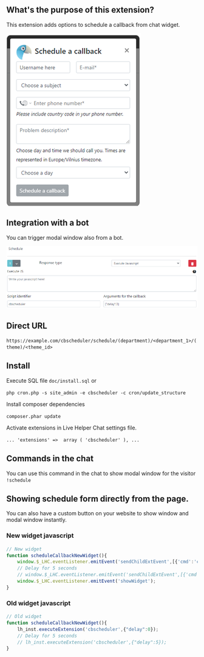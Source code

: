 
## What's the purpose of this extension?

This extension adds options to schedule a callback from chat widget.

![See image](https://raw.githubusercontent.com/LiveHelperChat/cbscheduler/master/doc/schedule-sample.png)

## Integration with a bot

You can trigger modal window also from a bot.

![See image](https://raw.githubusercontent.com/LiveHelperChat/cbscheduler/master/doc/schedule.png)

## Direct URL

`https://example.com/cbscheduler/schedule/(department)/<department_1>/(theme)/<theme_id>`

## Install

Execute SQL file `doc/install.sql` or

`php cron.php -s site_admin -e cbscheduler -c cron/update_structure`

Install composer dependencies

`composer.phar update`

Activate extensions in Live Helper Chat settings file.

`
...
'extensions' => 
  array (
      'cbscheduler'
  ),
...
`

## Commands in the chat

You can use this command in the chat to show modal window for the visitor `!schedule`

## Showing schedule form directly from the page.

You can also have a custom button on your website to show window and modal window instantly.

### New widget javascript

```js
// New widget
function scheduleCallbackNewWidget(){
    window.$_LHC.eventListener.emitEvent('sendChildExtEvent',[{'cmd':'cbscheduler','arg':{}}]);
    // Delay for 5 seconds
    // window.$_LHC.eventListener.emitEvent('sendChildExtEvent',[{'cmd':'cbscheduler','arg':{"delay":5}}]);
    window.$_LHC.eventListener.emitEvent('showWidget');
}
```

### Old widget javascript

```js
// Old widget
function scheduleCallbackNewWidget(){
    lh_inst.executeExtension('cbscheduler',{"delay":0});
    // Delay for 5 seconds
    // lh_inst.executeExtension('cbscheduler',{"delay":5});
}
```